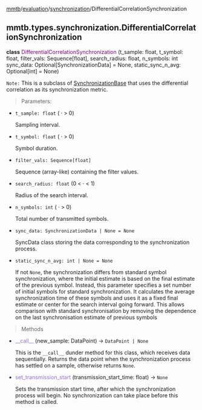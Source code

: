 [mmtb](../../../README.md)/[evaluation](../..//evaluation.md)/[synchronization](../synchronization.md)/DifferentialCorrelationSynchronization

## mmtb.types.synchronization.DifferentialCorrelationSynchronization

**class** <span style="color:purple;">DifferentialCorrelationSynchronization</span>  (t_sample: float,
t_symbol: float, filter_vals: Sequence[float], search_radius: float, n_symbols: int sync_data: Optional[SynchronizationData] = None, static_sync_n_avg: Optional[int] = None)

`Note:` This is a subclass of [SynchronizationBase](./SynchronizationBase.md) that uses the differential correlation as its synchronization metric.

> Parameters:
+ `t_sample: float` ( &middot; > 0)

    Sampling interval.

+ `t_symbol: float` ( &middot; > 0)

    Symbol duration.

+ `filter_vals: Sequence[float]`

    Sequence (array-like) containing the filter values.

+ `search_radius: float` (0 < &middot; < 1)

    Radius of the search interval.

+ `n_symbols: int` ( &middot; > 0)

    Total number of transmitted symbols.

+ `sync_data: SynchronizationData | None = None`

    SyncData class storing the data corresponding to the synchronization process.

+ `static_sync_n_avg: int | None = None`

    If not `None`, the synchronization differs from standard symbol synchronization, where the initial estimate is based on the final estimate of the previous symbol. Instead, this parameter specifies a set number of initial symbols for standard synchronization. It calculates the average synchronization time of these symbols and uses it as a fixed final estimate or center for the search interval going forward. This allows comparison with standard synchronisation by removing the dependence on the last synchronisation estimate of previous symbols

> Methods

+ <span style="color:mediumpurple;">\_\_call\_\_</span> (new_sample: DataPoint) -> `DataPoint | None`

    This is the `__call__` dunder method for this class,  which receives data sequentially. Returns the data point when the synchronization process has settled on a sample, otherwise returns `None`.

+  <span style="color:mediumpurple;">set_transmission_start</span> (transmission_start_time: float) -> `None`

    Sets the transmission start time, after which the synchronization process will begin. No synchronization can take place before this method is called.